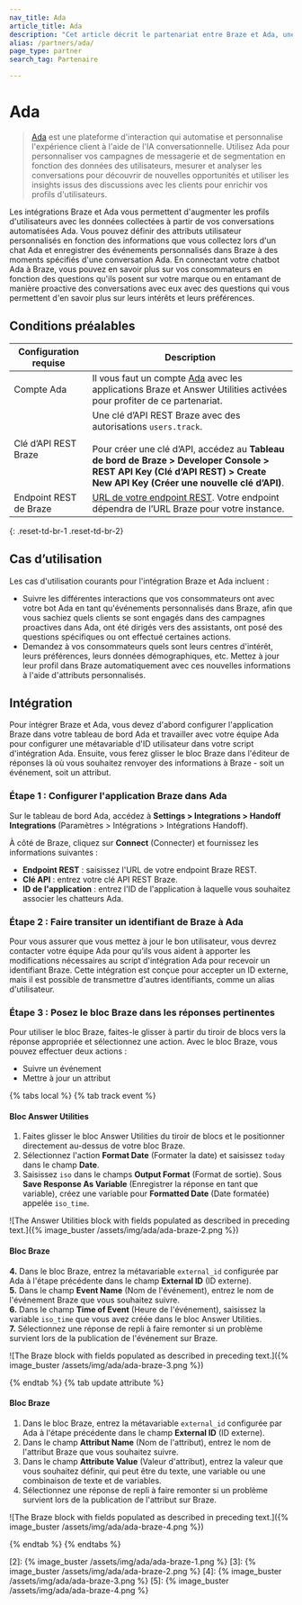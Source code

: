 ```yaml
---
nav_title: Ada
article_title: Ada
description: "Cet article décrit le partenariat entre Braze et Ada, une plateforme alimentée par l'IA qui automatise et personnalise les interactions avec les clients. Cette intégration vous permet d'augmenter les profils d'utilisateurs avec les données collectées à partir de vos conversations automatisées Ada."
alias: /partners/ada/
page_type: partner
search_tag: Partenaire

---
```


# Ada

> [Ada](https://ada.cx) est une plateforme d'interaction qui automatise et personnalise l'expérience client à l'aide de l'IA conversationnelle. Utilisez Ada pour personnaliser vos campagnes de messagerie et de segmentation en fonction des données des utilisateurs, mesurer et analyser les conversations pour découvrir de nouvelles opportunités et utiliser les insights issus des discussions avec les clients pour enrichir vos profils d'utilisateurs.  

Les intégrations Braze et Ada vous permettent d'augmenter les profils d'utilisateurs avec les données collectées à partir de vos conversations automatisées Ada. Vous pouvez définir des attributs utilisateur personnalisés en fonction des informations que vous collectez lors d'un chat Ada et enregistrer des événements personnalisés dans Braze à des moments spécifiés d'une conversation Ada. En connectant votre chatbot Ada à Braze, vous pouvez en savoir plus sur vos consommateurs en fonction des questions qu'ils posent sur votre marque ou en entamant de manière proactive des conversations avec eux avec des questions qui vous permettent d'en savoir plus sur leurs intérêts et leurs préférences.

## Conditions préalables

| Configuration requise | Description |
| ----------- | ----------- |
| Compte Ada | Il vous faut un compte [Ada](https://ada.cx) avec les applications Braze et Answer Utilities activées pour profiter de ce partenariat. |
| Clé d’API REST Braze | Une clé d’API REST Braze avec des autorisations `users.track`. <br><br> Pour créer une clé d’API, accédez au **Tableau de bord de Braze > Developer Console > REST API Key (Clé d’API REST) > Create New API Key (Créer une nouvelle clé d’API)**. |
| Endpoint REST de Braze | [URL de votre endpoint REST][1]. Votre endpoint dépendra de l’URL Braze pour votre instance. |
{: .reset-td-br-1 .reset-td-br-2}

## Cas d’utilisation

Les cas d'utilisation courants pour l'intégration Braze et Ada incluent :
- Suivre les différentes interactions que vos consommateurs ont avec votre bot Ada en tant qu'événements personnalisés dans Braze, afin que vous sachiez quels clients se sont engagés dans des campagnes proactives dans Ada, ont été dirigés vers des assistants, ont posé des questions spécifiques ou ont effectué certaines actions.
- Demandez à vos consommateurs quels sont leurs centres d'intérêt, leurs préférences, leurs données démographiques, etc. Mettez à jour leur profil dans Braze automatiquement avec ces nouvelles informations à l'aide d'attributs personnalisés.

## Intégration

Pour intégrer Braze et Ada, vous devez d'abord configurer l'application Braze dans votre tableau de bord Ada et travailler avec votre équipe Ada pour configurer une métavariable d'ID utilisateur dans votre script d'intégration Ada. Ensuite, vous ferez glisser le bloc Braze dans l'éditeur de réponses là où vous souhaitez renvoyer des informations à Braze - soit un événement, soit un attribut.

### Étape 1 : Configurer l'application Braze dans Ada

Sur le tableau de bord Ada, accédez à **Settings > Integrations > Handoff Integrations** (Paramètres > Intégrations > Intégrations Handoff).

À côté de Braze, cliquez sur **Connect** (Connecter) et fournissez les informations suivantes :
- **Endpoint REST** : saisissez l'URL de votre endpoint Braze REST. 
- **Clé API** : entrez votre clé API REST Braze. 
- **ID de l'application** : entrez l'ID de l'application à laquelle vous souhaitez associer les chatteurs Ada.

### Étape 2 : Faire transiter un identifiant de Braze à Ada

Pour vous assurer que vous mettez à jour le bon utilisateur, vous devrez contacter votre équipe Ada pour qu’ils vous aident à apporter les modifications nécessaires au script d'intégration Ada pour recevoir un identifiant Braze. Cette intégration est conçue pour accepter un ID externe, mais il est possible de transmettre d'autres identifiants, comme un alias d'utilisateur. 

### Étape 3 : Posez le bloc Braze dans les réponses pertinentes

Pour utiliser le bloc Braze, faites-le glisser à partir du tiroir de blocs vers la réponse appropriée et sélectionnez une action. Avec le bloc Braze, vous pouvez effectuer deux actions :
* Suivre un événement
* Mettre à jour un attribut

{% tabs local %}
{% tab track event %}

#### Bloc Answer Utilities

1. Faites glisser le bloc Answer Utilities du tiroir de blocs et le positionner directement au-dessus de votre bloc Braze. 
2. Sélectionnez l'action **Format Date** (Formater la date) et saisissez `today` dans le champ **Date**.
3. Saisissez `iso` dans le champs **Output Format** (Format de sortie). Sous **Save Response As Variable** (Enregistrer la réponse en tant que variable), créez une variable pour **Formatted Date** (Date formatée) appelée `iso_time`.

![The Answer Utilities block with fields populated as described in preceding text.]({% image_buster /assets/img/ada/ada-braze-2.png %})

#### Bloc Braze

**4.** Dans le bloc Braze, entrez la métavariable `external_id` configurée par Ada à l'étape précédente dans le champ **External ID** (ID externe).<br>
**5.** Dans le champ **Event Name** (Nom de l'événement), entrez le nom de l'événement Braze que vous souhaitez suivre.<br>
**6.** Dans le champ **Time of Event** (Heure de l'événement), saisissez la variable `iso_time` que vous avez créée dans le bloc Answer Utilities.<br>
**7.** Sélectionnez une réponse de repli à faire remonter si un problème survient lors de la publication de l'événement sur Braze.

![The Braze block with fields populated as described in preceding text.]({% image_buster /assets/img/ada/ada-braze-3.png %})

{% endtab %}
{% tab update attribute %}

#### Bloc Braze

1. Dans le bloc Braze, entrez la métavariable `external_id` configurée par Ada à l'étape précédente dans le champ **External ID** (ID externe). 
2. Dans le champ **Attribut Name** (Nom de l'attribut), entrez le nom de l'attribut Braze que vous souhaitez suivre. 
3. Dans le champ **Attribute Value** (Valeur d'attribut), entrez la valeur que vous souhaitez définir, qui peut être du texte, une variable ou une combinaison de texte et de variables. 
4. Sélectionnez une réponse de repli à faire remonter si un problème survient lors de la publication de l'attribut sur Braze.

![The Braze block with fields populated as described in preceding text.]({% image_buster /assets/img/ada/ada-braze-4.png %})

{% endtab %}
{% endtabs %}

[1]: {{site.baseurl}}/developer_guide/rest_api/basics/#endpoints
[2]: {% image_buster /assets/img/ada/ada-braze-1.png %}
[3]: {% image_buster /assets/img/ada/ada-braze-2.png %}
[4]: {% image_buster /assets/img/ada/ada-braze-3.png %}
[5]: {% image_buster /assets/img/ada/ada-braze-4.png %}